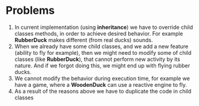 # Problems
1. In current implementation (using **inheritance**) we have to override child classes methods, 
in order to achieve desired behavior. 
For example **RubberDuck** makes different (from real ducks) sounds.
2. When we already have some child classes, and we add a new feature (ability to fly for example), 
then we might need to modify some of child classes (like **RubberDuck**), 
that cannot perform new activity by its nature. And if we forgot doing this, 
we might end up with flying rubber ducks.
3. We cannot modify the behavior during execution time, for example we have a game,
where a **WoodenDuck** can use a reactive engine to fly.
4. As a result of the reasons above we have to duplicate the code in child classes
